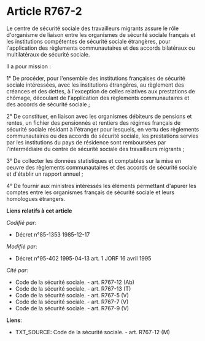 # Article R767-2

Le centre de sécurité sociale des travailleurs migrants assure le rôle d'organisme de liaison entre les organismes de
sécurité sociale français et les institutions compétentes de sécurité sociale étrangères, pour l'application des règlements
communautaires et des accords bilatéraux ou multilatéraux de sécurité sociale.

Il a pour mission :

1° De procéder, pour l'ensemble des institutions françaises de sécurité sociale intéressées, avec les institutions
étrangères, au règlement des créances et des dettes, à l'exception de celles relatives aux prestations de chômage, découlant
de l'application des règlements communautaires et des accords de sécurité sociale ;

2° De constituer, en liaison avec les organismes débiteurs de pensions et rentes, un fichier des pensionnés et rentiers des
régimes français de sécurité sociale résidant à l'étranger pour lesquels, en vertu des règlements communautaires ou des
accords de sécurité sociale, les prestations servies par les institutions du pays de résidence sont remboursées par
l'intermédiaire du centre de sécurité sociale des travailleurs migrants ;

3° De collecter les données statistiques et comptables sur la mise en oeuvre des règlements communautaires et des accords de
sécurité sociale et d'établir un rapport annuel ;

4° De fournir aux ministres intéressés les éléments permettant d'apurer les comptes entre les organismes français de sécurité
sociale et leurs homologues étrangers.

**Liens relatifs à cet article**

_Codifié par_:

  - Décret n°85-1353 1985-12-17

_Modifié par_:

  - Décret n°95-402 1995-04-13 art. 1 JORF 16 avril 1995

_Cité par_:

  - Code de la sécurité sociale. - art. R767-12 (Ab)
  - Code de la sécurité sociale. - art. R767-13 (T)
  - Code de la sécurité sociale. - art. R767-5 (V)
  - Code de la sécurité sociale. - art. R767-7 (V)
  - Code de la sécurité sociale. - art. R767-9 (V)

**Liens**:

  - TXT_SOURCE: Code de la sécurité sociale. - art. R767-12 (M)
